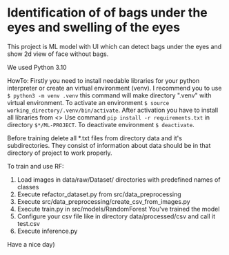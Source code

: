 # Identification of of bags under the eyes and swelling of the eyes

This project is ML model with UI which can detect bags under the eyes and show 2d view of face without bags. 

We used Python 3.10


HowTo:
Firstly you need to install needable libraries for your python interpreter or create an virtual environment (venv). I recommend you to use ```$ python3 -m venv .venv``` this command will make directory ".venv" with virtual environment. To activate an environment ```$ source working_directory/.venv/bin/activate```. After activation you have to install all libraries from <<file requirements.txt>> Use command ```pip install -r requirements.txt``` in directory ```$*/ML-PROJECT```. To deactivate environment ```$ deactivate```.


Before training delete all *.txt files from directory data and it's subdirectories. They consist of information about data should be in that directory of project to work properly.

To train and use RF:
1. Load images in data/raw/Dataset/ directories with predefined names of classes
2. Execute refactor_dataset.py from src/data_preprocessing
3. Execute src/data_preprocessing/create_csv_from_images.py
4. Execute train.py in src/models/RandomForest You've trained the model
5. Configure your csv file like in directory data/processed/csv and call it test.csv
6. Execute inference.py


Have a nice day)

